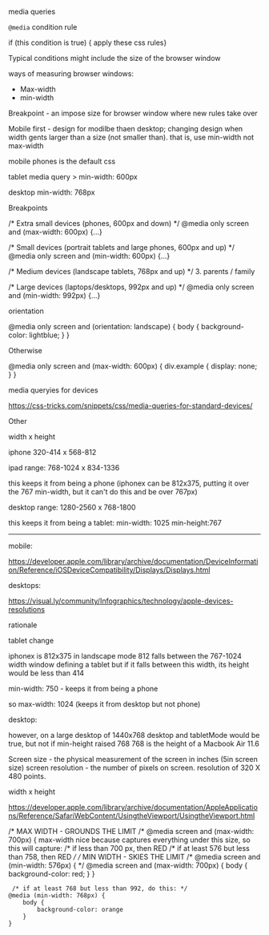 media queries


 `@media` condition  rule 

if (this condition is true) { apply these css rules}

Typical conditions might include the size of the browser window

ways of measuring browser windows: 

- Max-width
- min-width

Breakpoint - an impose size for browser window where new rules take over

Mobile first - design for modilbe thaen desktop; changing design when width gents larger than a size (not smaller than).  that is, use min-width not max-width

mobile phones is the default css

tablet media query > min-width: 600px

desktop min-width: 768px

Breakpoints

/* Extra small devices (phones, 600px and down) */
@media only screen and (max-width: 600px) {...}

/* Small devices (portrait tablets and large phones, 600px and up) */
@media only screen and (min-width: 600px) {...}

/* Medium devices (landscape tablets, 768px and up) */
3. parents / family

/* Large devices (laptops/desktops, 992px and up) */
@media only screen and (min-width: 992px) {...}

orientation

@media only screen and (orientation: landscape) {
 body {
  background-color: lightblue;
 }
}

Otherwise

@media only screen and (max-width: 600px) {
 div.example {
  display: none;
 }
}

media queryies for devices

https://css-tricks.com/snippets/css/media-queries-for-standard-devices/

Other



width x height

iphone
320-414 x 568-812

ipad range:
768-1024 x  834-1336

this keeps it from being a phone
(iphonex can be 812x375, putting it over the 767 min-width, but it can't do this and be over 767px) 

desktop range:
1280-2560 x 768-1800

this keeps it from being a tablet:
min-width: 1025 min-height:767

____

mobile: 

https://developer.apple.com/library/archive/documentation/DeviceInformation/Reference/iOSDeviceCompatibility/Displays/Displays.html

desktops: 

https://visual.ly/community/Infographics/technology/apple-devices-resolutions

rationale

tablet change

iphonex is 812x375 in landscape mode
812 falls between the 767-1024 width window defining a tablet
but if it falls between this width, its height would be less than 414

min-width: 750 - keeps it from being a phone

so max-width: 1024 (keeps it from desktop but not phone)



desktop: 

however, on a large desktop of 1440x768 
desktop and tabletMode would be true, but not if min-height raised 768
768 is the height of a Macbook Air 11.6 


Screen size  - the physical measurement of the screen in inches (5in screen size)
screen resolution - the number of pixels on screen.  resolution of 320 X 480 points.


width x height

https://developer.apple.com/library/archive/documentation/AppleApplications/Reference/SafariWebContent/UsingtheViewport/UsingtheViewport.html

 /* MAX WIDTH - GROUNDS THE LIMIT
/* @media screen and (max-width: 700px) {
    max-width nice because captures everything under this size, so this will capture: 
/* if less than 700 px, then RED
/* if at least 576 but less than 758, then RED */
/* MIN WIDTH - SKIES THE LIMIT
/* @media screen and (min-width: 576px) {  */
    @media screen and (max-width: 700px) {
        body {
            background-color: red;
        }
     }
    

     /* if at least 768 but less than 992, do this: */
    @media (min-width: 768px) { 
        body {
            background-color: orange
        }
    }

